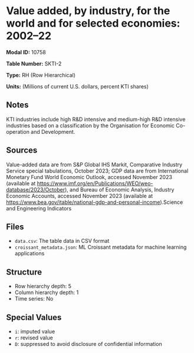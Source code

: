 # Value added, by industry, for the world and for selected economies: 2002–22

**Modal ID:** 10758

**Table Number:** SKTI-2

**Type:** RH (Row Hierarchical)

**Units:** (Millions of current U.S. dollars, percent KTI shares)

## Notes

KTI industries include high R&D intensive and medium-high R&D intensive industries based on a classification by the Organisation for Economic Co-operation and Development.

## Sources

Value-added data are from S&P Global IHS Markit, Comparative Industry Service special tabulations, October 2023; GDP data are from International Monetary Fund World Economic Outlook, accessed November 2023 (available at https://www.imf.org/en/Publications/WEO/weo-database/2023/October), and Bureau of Economic Analysis, Industry Economic Accounts, accessed November 2023 (available at https://www.bea.gov/itable/national-gdp-and-personal-income).Science and Engineering Indicators

## Files

- `data.csv`: The table data in CSV format
- `croissant_metadata.json`: ML Croissant metadata for machine learning applications

## Structure

- Row hierarchy depth: 5
- Column hierarchy depth: 1
- Time series: No

## Special Values

- `i`: imputed value
- `r`: revised value
- `D`: suppressed to avoid disclosure of confidential information
